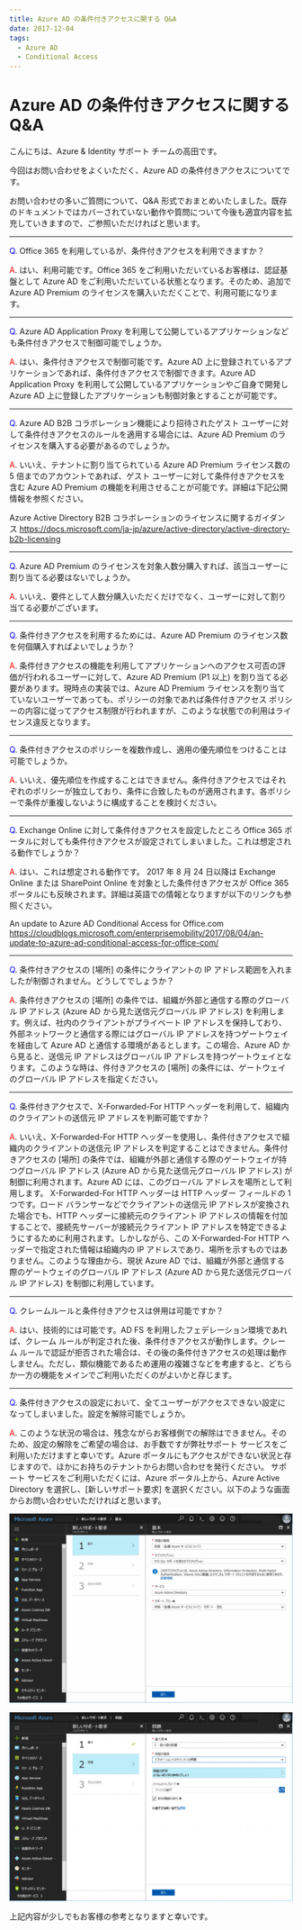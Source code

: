 ```yaml
---
title: Azure AD の条件付きアクセスに関する Q&A
date: 2017-12-04
tags:
  - Azure AD
  - Conditional Access
---
```


# Azure AD の条件付きアクセスに関する Q&A

こんにちは、Azure & Identity サポート チームの高田です。

今回はお問い合わせをよくいただく、Azure AD の条件付きアクセスについてです。

お問い合わせの多いご質問について、Q&A 形式でおまとめいたしました。既存のドキュメントではカバーされていない動作や質問について今後も適宜内容を拡充していきますので、ご参照いただければと思います。

---

<span style="color:blue">Q</span>. Office 365 を利用しているが、条件付きアクセスを利用できますか？

<span style="color:red">A</span>. はい、利用可能です。Office 365 をご利用いただいているお客様は、認証基盤として Azure AD をご利用いただいている状態となります。そのため、追加で Azure AD Premium のライセンスを購入いただくことで、利用可能になります。

---

<span style="color:blue">Q</span>. Azure AD Application Proxy を利用して公開しているアプリケーションなども条件付きアクセスで制御可能でしょうか。

<span style="color:red">A</span>. はい、条件付きアクセスで制御可能です。Azure AD 上に登録されているアプリケーションであれば、条件付きアクセスで制御できます。Azure AD Application Proxy を利用して公開しているアプリケーションやご自身で開発し Azure AD 上に登録したアプリケーションも制御対象とすることが可能です。

---

<span style="color:blue">Q</span>. Azure AD B2B コラボレーション機能により招待されたゲスト ユーザーに対して条件付きアクセスのルールを適用する場合には、Azure AD Premium のライセンスを購入する必要があるのでしょうか。

<span style="color:red">A</span>. いいえ、テナントに割り当てられている Azure AD Premium ライセンス数の 5 倍までのアカウントであれば、ゲスト ユーザーに対して条件付きアクセスを含む Azure AD Premium の機能を利用させることが可能です。詳細は下記公開情報を参照ください。

Azure Active Directory B2B コラボレーションのライセンスに関するガイダンス
https://docs.microsoft.com/ja-jp/azure/active-directory/active-directory-b2b-licensing

---

<span style="color:blue">Q</span>. Azure AD Premium のライセンスを対象人数分購入すれば、該当ユーザーに割り当てる必要はないでしょうか。

<span style="color:red">A</span>. いいえ、要件として人数分購入いただくだけでなく、ユーザーに対して割り当てる必要がございます。

---

<span style="color:blue">Q</span>. 条件付きアクセスを利用するためには、Azure AD Premium のライセンス数を何個購入すればよいでしょうか？

<span style="color:red">A</span>. 条件付きアクセスの機能を利用してアプリケーションへのアクセス可否の評価が行われるユーザーに対して、Azure AD Premium (P1 以上) を割り当てる必要があります。現時点の実装では、Azure AD Premium ライセンスを割り当てていないユーザーであっても、ポリシーの対象であれば条件付きアクセス ポリシーの内容に従ってアクセス制限が行われますが、このような状態での利用はライセンス違反となります。

---

<span style="color:blue">Q</span>. 条件付きアクセスのポリシーを複数作成し、適用の優先順位をつけることは可能でしょうか。

<span style="color:red">A</span>. いいえ、優先順位を作成することはできません。条件付きアクセスではそれぞれのポリシーが独立しており、条件に合致したものが適用されます。各ポリシーで条件が重複しないように構成することを検討ください。

---

<span style="color:blue">Q</span>. Exchange Online に対して条件付きアクセスを設定したところ Office 365 ポータルに対しても条件付きアクセスが設定されてしまいました。これは想定される動作でしょうか？

<span style="color:red">A</span>. はい、これは想定される動作です。 2017 年 8 月 24 日以降は Exchange Online または SharePoint Online を対象とした条件付きアクセスが Office 365 ポータルにも反映されます。詳細は英語での情報となりますが以下のリンクも参照ください。

An update to Azure AD Conditional Access for Office.com  
https://cloudblogs.microsoft.com/enterprisemobility/2017/08/04/an-update-to-azure-ad-conditional-access-for-office-com/

---

<span style="color:blue">Q</span>. 条件付きアクセスの [場所] の条件にクライアントの IP アドレス範囲を入れましたが制御されません。どうしてでしょうか？

<span style="color:red">A</span>. 条件付きアクセスの [場所] の条件では、組織が外部と通信する際のグローバル IP アドレス (Azure AD から見た送信元グローバル IP アドレス) を利用します。例えば、社内のクライアントがプライベート IP アドレスを保持しており、外部ネットワークと通信する際にはグローバル IP アドレスを持つゲートウェイを経由して Azure AD と通信する環境があるとします。この場合、Azure AD から見ると、送信元 IP アドレスはグローバル IP アドレスを持つゲートウェイとなります。このような時は、件付きアクセスの [場所] の条件には、ゲートウェイのグローバル IP アドレスを指定ください。

---

<span style="color:blue">Q</span>. 条件付きアクセスで、X-Forwarded-For HTTP ヘッダーを利用して、組織内のクライアントの送信元 IP アドレスを判断可能ですか？

<span style="color:red">A</span>. いいえ、X-Forwarded-For HTTP ヘッダーを使用し、条件付きアクセスで組織内のクライアントの送信元 IP アドレスを判定することはできません。条件付きアクセスの [場所] の条件では、組織が外部と通信する際のゲートウェイが持つグローバル IP アドレス (Azure AD から見た送信元グローバル IP アドレス) が制御に利用されます。Azure AD には、このグローバル アドレスを場所として利用します。
X-Forwarded-For HTTP ヘッダーは HTTP ヘッダー フィールドの 1 つです。ロード バランサーなどでクライアントの送信元 IP アドレスが変換された場合でも、HTTP ヘッダーに接続元のクライアント IP アドレスの情報を付加することで、接続先サーバーが接続元クライアント IP アドレスを特定できるようにするために利用されます。しかしながら、この X-Forwarded-For HTTP ヘッダーで指定された情報は組織内の IP アドレスであり、場所を示すものではありません。このような理由から、現状 Azure AD では、組織が外部と通信する際のゲートウェイのグローバル IP アドレス (Azure AD から見た送信元グローバル IP アドレス) を制御に利用しています。

---

<span style="color:blue">Q</span>. クレームルールと条件付きアクセスは併用は可能ですか？

<span style="color:red">A</span>. はい、技術的には可能です。AD FS を利用したフェデレーション環境であれば、クレーム ルールが判定された後、条件付きアクセスが動作します。クレーム ルールで認証が拒否された場合は、その後の条件付きアクセスの処理は動作しません。ただし、類似機能であるため運用の複雑さなどを考慮すると、どちらか一方の機能をメインでご利用いただくのがよいかと存じます。

---

<span style="color:blue">Q</span>. 条件付きアクセスの設定において、全てユーザーがアクセスできない設定になってしまいました。設定を解除可能でしょうか。

<span style="color:red">A</span>. このような状況の場合は、残念ながらお客様側での解除はできません。そのため、設定の解除をご希望の場合は、お手数ですが弊社サポート サービスをご利用いただけますと幸いです。Azure ポータルにもアクセスができない状況と存じますので、ほかにお持ちのテナントからお問い合わせを発行ください。
サポート サービスをご利用いただくには、Azure ポータル上から、Azure Active Directory を選択し、[新しいサポート要求] を選択ください。以下のような画面からお問い合わせいただければと思います。

![](./qanda-conditional-access/create-support-ticket-1.png)

![](./qanda-conditional-access/create-support-ticket-2.png)

上記内容が少しでもお客様の参考となりますと幸いです。